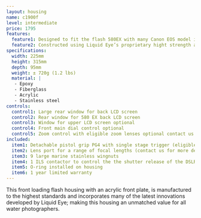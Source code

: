 ```yaml
---
layout: housing
name: c1900f
level: intermediate
price: 1795
features:
  feature1: Designed to fit the flash 580EX with many Canon EOS model including EOS 500D, EOS 400D, EOS 450D, EOS 300D, EOS 350D, EOS 60D, EOS 50D, EOS 40D, EOS 30D, EOS 7D, EOS 5D, EOS 5D Mark II
  feature2: Constructed using Liquid Eye’s proprietary hight strength and ultra weight epoxy resin sandwiched core technology
specifications:
  width: 225mm
  height: 315mm
  depth: 95mm
  weight: ± 720g (1.2 lbs)
  material: |
   - Epoxy
   - Fiberglass
   - Acrylic
   - Stainless steel
controls:
  control1: Large rear window for back LCD screen
  control2: Rear window for 580 EX back LCD screen
  control3: Window for upper LCD screen optional
  control4: Front main dial control optional
  control5: Zoom control with eligible zoom lenses optional contact us for further details
included:
  item1: Detachable pistol grip PG4 with single stage trigger (eligible for PG3 upgrade)
  item2: Lens port for a range of focal lengths (contact us for more details)
  item3: 9 large marine stainless wingnuts
  item4: 1 ILS contactor to control the the shutter release of the DSLR.
  item5: O-ring installed on housing
  item6: 1 year limited warranty
---
```

This front loading flash housing with an acrylic front plate, is manufactured to the highest standards and incorporates many of the latest innovations developed by Liquid Eye; making this housing an unmatched value for all water photographers.
